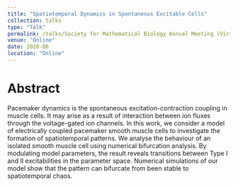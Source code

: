 ```yaml
---
title: "Spatiotemporal Dynamics in Spontaneous Excitable Cells"
collection: talks
type: "Talk"
permalink: /talks/Society for Mathematical Biology Annual Meeting (Virtual)
venue: "Online"
date: 2020-08
location: "Online"
---
```


Abstract
======
Pacemaker dynamics is the spontaneous excitation-contraction coupling in muscle cells. It may arise as a result of interaction between ion fluxes through the voltage-gated ion channels. In this work, we consider a model of electrically coupled pacemaker smooth muscle cells to investigate the formation of spatiotemporal patterns. We analyse the behaviour of an isolated smooth muscle cell using numerical bifurcation analysis. By modulating model parameters, the result reveals transitions between Type I and II excitabilities in the parameter space. Numerical simulations of our model show that the pattern can bifurcate from been stable to spatiotemporal chaos.

